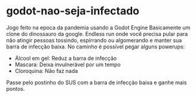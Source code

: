 # godot-nao-seja-infectado

Jogo feito na epoca da pandemia usando a Godot Engine
Basicamente um clone do dinossauro da google.
Endless run onde você precisa pular para não atingir pessoas tossindo, espirrando ou algomerando e manter sua barra de infecção baixa.
No caminho é possível pegar alguns powerups:
- Álcool em gel: Reduz a barra de infecção
- Mascara: Deixa invulnerável por um tempo
- Cloroquina: Não faz nada

Passe pelo postinho do SUS com a barra de infecção baixa e ganhe mais pontos.
